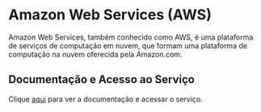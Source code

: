 # Amazon Web Services (AWS)

Amazon Web Services, também conhecido como AWS, é uma plataforma de serviços de computação em nuvem, que formam uma plataforma de computação na nuvem oferecida pela Amazon.com.

## Documentação e Acesso ao Serviço

Clique [aqui](https://aws.amazon.com/pt/) para ver a documentação e acessar o serviço.